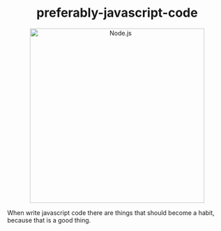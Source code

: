 <h1 align="center">preferably-javascript-code</h1>

<p align="center">
  <a href="https://nodejs.org/">
    <img
      alt="Node.js"
      src="https://nodejs.org/static/images/logo-light.svg"
      width="400"
    />
  </a>
</p>

When write javascript code there are things that should become a habit, because that is a good thing.
